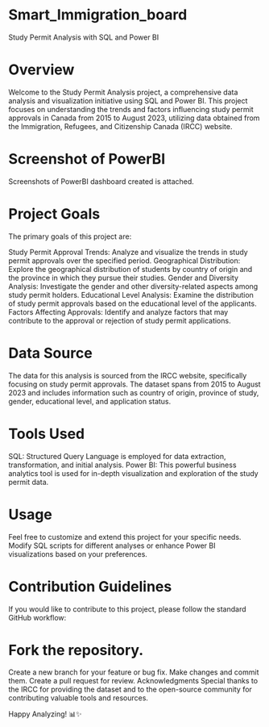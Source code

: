 # Smart_Immigration_board
Study Permit Analysis with SQL and Power BI


# Overview
Welcome to the Study Permit Analysis project, a comprehensive data analysis and visualization initiative using SQL and Power BI. This project focuses on understanding the trends and factors influencing study permit approvals in Canada from 2015 to August 2023, utilizing data obtained from the Immigration, Refugees, and Citizenship Canada (IRCC) website.

# Screenshot of PowerBI
Screenshots of PowerBI dashboard created is attached.

# Project Goals
The primary goals of this project are:

Study Permit Approval Trends: Analyze and visualize the trends in study permit approvals over the specified period.
Geographical Distribution: Explore the geographical distribution of students by country of origin and the province in which they pursue their studies.
Gender and Diversity Analysis: Investigate the gender and other diversity-related aspects among study permit holders.
Educational Level Analysis: Examine the distribution of study permit approvals based on the educational level of the applicants.
Factors Affecting Approvals: Identify and analyze factors that may contribute to the approval or rejection of study permit applications.

# Data Source
The data for this analysis is sourced from the IRCC website, specifically focusing on study permit approvals. The dataset spans from 2015 to August 2023 and includes information such as country of origin, province of study, gender, educational level, and application status.

# Tools Used
SQL: Structured Query Language is employed for data extraction, transformation, and initial analysis.
Power BI: This powerful business analytics tool is used for in-depth visualization and exploration of the study permit data.

# Usage
Feel free to customize and extend this project for your specific needs. Modify SQL scripts for different analyses or enhance Power BI visualizations based on your preferences.

# Contribution Guidelines
If you would like to contribute to this project, please follow the standard GitHub workflow:

# Fork the repository.
Create a new branch for your feature or bug fix.
Make changes and commit them.
Create a pull request for review.
Acknowledgments
Special thanks to the IRCC for providing the dataset and to the open-source community for contributing valuable tools and resources.

Happy Analyzing! 📊✨
